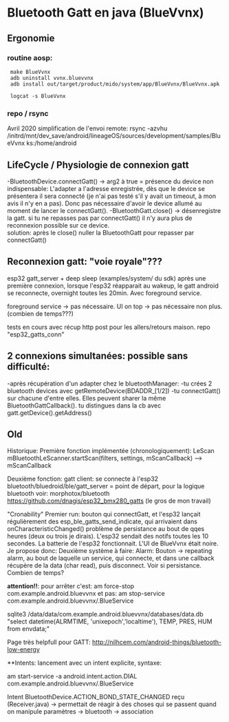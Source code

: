 # Bluetooth Gatt en java (BlueVvnx)
 
## Ergonomie
	 
### routine aosp:
	 make BlueVvnx 
	 adb uninstall vvnx.bluevvnx 
	 adb install out/target/product/mido/system/app/BlueVvnx/BlueVvnx.apk
	 
	 logcat -s BlueVvnx

### repo / rsync

Avril 2020 simplification de l'envoi remote:
rsync -azvhu /initrd/mnt/dev_save/android/lineageOS/sources/development/samples/BlueVvnx ks:/home/android
 



## LifeCycle / Physiologie de connexion gatt

-BluetoothDevice.connectGatt() -> arg2 à true = présence du device non indispensable: 
	L'adapter a l'adresse enregistrée, dès que le device se présentera il sera connecté (je n'ai pas testé s'il y avait un timeout, à mon avis il n'y en a pas).
	Donc pas nécessaire d'avoir le device allumé au moment de lancer le connectGatt().
-BluetoothGatt.close() -> désenregistre la gatt. si tu ne repasses pas par connectGatt() il n'y aura plus de reconnexion possible sur ce device.	
	solution: après le close() nuller la BluetoothGatt pour repasser par connectGatt()




## Reconnexion gatt: "voie royale"???

esp32 gatt_server + deep sleep (examples/system/ du sdk)
après une première connexion, lorsque l'esp32 réapparait au wakeup, le gatt android se reconnecte, overnight toutes les 20min. Avec foreground service.

foreground service -> pas nécessaire. 
UI on top -> pas nécessaire non plus. (combien de temps???)

tests en cours avec récup http post pour les allers/retours maison. repo "esp32_gatts_conn"









## 2 connexions simultanées: possible sans difficulté:
-après récupération d'un adapter chez le bluetoothManager:
-tu crées 2 bluetooth devices avec getRemoteDevice(BDADDR_[1/2])
-tu connectGatt() sur chacune d'entre elles. Elles peuvent sharer la même BluetoothGattCallback(). tu distingues dans la cb avec
	gatt.getDevice().getAddress() 








## Old
 
 Historique:
 Première fonction implémentée (chronologiquement): LeScan mBluetoothLeScanner.startScan(filters, settings, mScanCallback) --> mScanCallback 
 
 Deuxième fonction: gatt client: se connecte à l'esp32
	bluetooth/bluedroid/ble/gatt_server = point de départ, pour la logique bluetooth voir: morphotox/bluetooth
	https://github.com/dnagis/esp32_bmx280_gatts (le gros de mon travail)
	
 "Cronability"
 Premier run: bouton qui connectGatt, et l'esp32 lançait régulièrement des esp_ble_gatts_send_indicate, qui arrivaient dans onCharacteristicChanged()
	problème de persistance au bout de qqes heures (deux ou trois je dirais). L'esp32 sendait des notifs toutes les 10 secondes. La batterie de l'esp32
	fonctionnait. L'UI de BlueVvnx était noire. Je propose donc:
 Deuxième système à faire:
	Alarm: Bouton -> repeating alarm, au bout de laquelle un service, qui connecte, et dans une callback récupère de la data (char read), puis disconnect.
	Voir si persistance. Combien de temps?
 
 ****attention!!****: pour arrêter c'est:
 am force-stop com.example.android.bluevvnx
	 et pas:
 am stop-service com.example.android.bluevvnx/.BlueService
 
 sqlite3 /data/data/com.example.android.bluevvnx/databases/data.db "select datetime(ALRMTIME, 'unixepoch','localtime'), TEMP, PRES, HUM from envdata;"
 

 Page très helpfull pour GATT:
 http://nilhcem.com/android-things/bluetooth-low-energy
 

 **Intents: lancement avec un intent explicite, syntaxe:
 
 am start-service -a android.intent.action.DIAL com.example.android.bluevvnx/.BlueService
 
  Intent BluetoothDevice.ACTION_BOND_STATE_CHANGED reçu (Receiver.java) -> permettait de réagir à des choses qui se passent quand on 
	manipule paramètres -> bluetooth -> association
 
 


